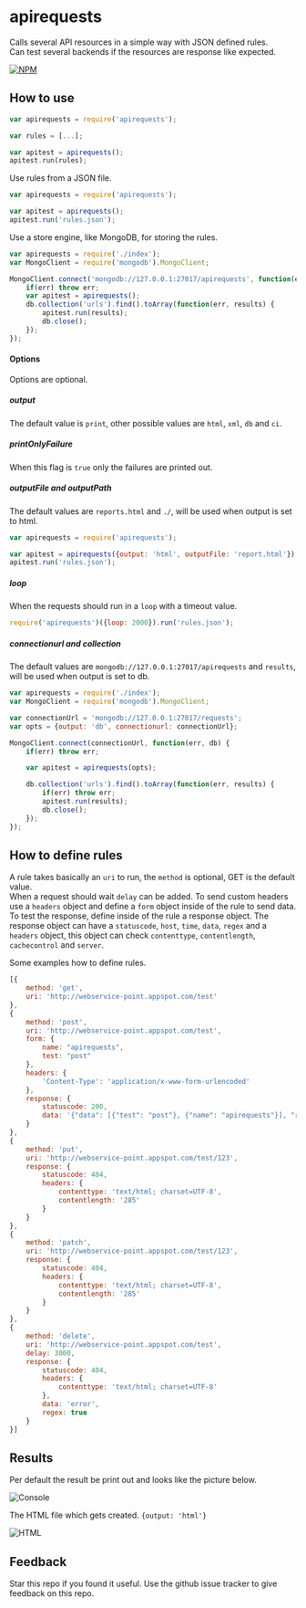 # apirequests

Calls several API resources in a simple way with JSON defined rules.  
Can test several backends if the resources are response like expected.

[![NPM](https://nodei.co/npm/apirequests.png?downloads=true&downloadRank=true&stars=true)](https://nodei.co/npm/apirequests/)

## How to use

```javascript
var apirequests = require('apirequests');

var rules = [...];

var apitest = apirequests();
apitest.run(rules);
```

Use rules from a JSON file.

```javascript
var apirequests = require('apirequests');

var apitest = apirequests();
apitest.run('rules.json');
```

Use a store engine, like MongoDB, for storing the rules.

```javascript
var apirequests = require('./index');
var MongoClient = require('mongodb').MongoClient;

MongoClient.connect('mongodb://127.0.0.1:27017/apirequests', function(err, db) {
    if(err) throw err;
    var apitest = apirequests();
    db.collection('urls').find().toArray(function(err, results) {
        apitest.run(results);
        db.close();
    });
});
```

#### Options
Options are optional.

##### output
The default value is `print`, other possible values are `html`, `xml`, `db` and `ci`.

##### printOnlyFailure
When this flag is `true` only the failures are printed out.  

##### outputFile and outputPath  
The default values are `reports.html` and `./`, will be used when output is set to html.  

```javascript
var apirequests = require('apirequests');

var apitest = apirequests({output: 'html', outputFile: 'report.html'});
apitest.run('rules.json');
```

##### loop
When the requests should run in a `loop` with a timeout value.

```javascript
require('apirequests')({loop: 2000}).run('rules.json');
```

##### connectionurl and collection  
The default values are `mongodb://127.0.0.1:27017/apirequests` and `results`, will be used when output is set to db.  

```javascript
var apirequests = require('./index');
var MongoClient = require('mongodb').MongoClient;

var connectionUrl = 'mongodb://127.0.0.1:27017/requests';
var opts = {output: 'db', connectionurl: connectionUrl};

MongoClient.connect(connectionUrl, function(err, db) {
    if(err) throw err;

    var apitest = apirequests(opts);

    db.collection('urls').find().toArray(function(err, results) {
        if(err) throw err;
        apitest.run(results);
        db.close();
    });
});
```

## How to define rules

A rule takes basically an `uri` to run, the `method` is optional, GET is the default value.  
When a request should wait `delay` can be added. To send custom headers use a `headers` object and define a `form` object inside of the rule to send data.  
To test the response, define inside of the rule a response object. The response object can have a `statuscode`, `host`, `time`, `data`, `regex` and a `headers` object, this object can check `contenttype`, `contentlength`, `cachecontrol` and `server`.

Some examples how to define rules.

```javascript
[{
    method: 'get',
    uri: 'http://webservice-point.appspot.com/test'
},
{
    method: 'post',
    uri: 'http://webservice-point.appspot.com/test',
    form: {
        name: "apirequests",
        test: "post"
    },
    headers: {
        'Content-Type': 'application/x-www-form-urlencoded'
    },
    response: {
        statuscode: 200,
        data: '{"data": [{"test": "post"}, {"name": "apirequests"}], "response": "POST"}'
    }
},
{
    method: 'put',
    uri: 'http://webservice-point.appspot.com/test/123',
    response: {
        statuscode: 404,
        headers: {
            contenttype: 'text/html; charset=UTF-8',
            contentlength: '285'           
        }
    }
},
{
    method: 'patch',
    uri: 'http://webservice-point.appspot.com/test/123',
    response: {
        statuscode: 404,
        headers: {
            contenttype: 'text/html; charset=UTF-8',
            contentlength: '285'
        }
    }
},
{
    method: 'delete',
    uri: 'http://webservice-point.appspot.com/test',
    delay: 3000,
    response: {
        statuscode: 404,
        headers: {
            contenttype: 'text/html; charset=UTF-8'
        },
        data: 'error',
        regex: true
    }
}]
```

## Results

Per default the result be print out and looks like the picture below.

![Console](https://dbgaecdn.appspot.com/images/apirequests_console.png)

The HTML file which gets created. `{output: 'html'}`

![HTML](https://dbgaecdn.appspot.com/images/apirequests_html.png)

## Feedback
Star this repo if you found it useful. Use the github issue tracker to give feedback on this repo.

